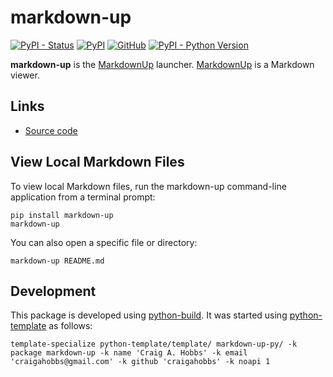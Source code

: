 # markdown-up

[![PyPI - Status](https://img.shields.io/pypi/status/markdown-up)](https://pypi.org/project/markdown-up/)
[![PyPI](https://img.shields.io/pypi/v/markdown-up)](https://pypi.org/project/markdown-up/)
[![GitHub](https://img.shields.io/github/license/craigahobbs/markdown-up-py)](https://github.com/craigahobbs/markdown-up-py/blob/main/LICENSE)
[![PyPI - Python Version](https://img.shields.io/pypi/pyversions/markdown-up)](https://pypi.org/project/markdown-up/)

**markdown-up** is the
[MarkdownUp](https://craigahobbs.github.io/markdown-up/)
launcher.
[MarkdownUp](https://craigahobbs.github.io/markdown-up/)
is a Markdown viewer.


## Links

- [Source code](https://github.com/craigahobbs/markdown-up-py)


## View Local Markdown Files

To view local Markdown files, run the markdown-up command-line application from a terminal prompt:

~~~
pip install markdown-up
markdown-up
~~~

You can also open a specific file or directory:

~~~
markdown-up README.md
~~~


## Development

This package is developed using [python-build](https://github.com/craigahobbs/python-build#readme).
It was started using [python-template](https://github.com/craigahobbs/python-template#readme) as follows:

~~~
template-specialize python-template/template/ markdown-up-py/ -k package markdown-up -k name 'Craig A. Hobbs' -k email 'craigahobbs@gmail.com' -k github 'craigahobbs' -k noapi 1
~~~
